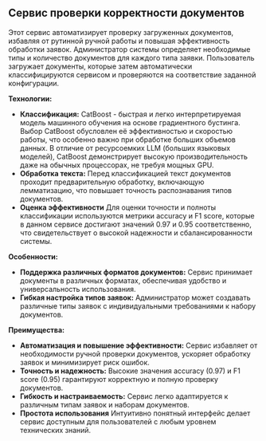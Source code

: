 ## Сервис проверки корректности документов

Этот сервис автоматизирует проверку загруженных документов, избавляя от рутинной ручной работы и повышая эффективность обработки заявок. Администратор системы определяет необходимые типы и количество документов для каждого типа заявки. Пользователь загружает документы, которые затем автоматически классифицируются сервисом и проверяются на соответствие заданной конфигурации.

**Технологии:**

* **Классификация:** CatBoost - быстрая и легко интерпретируемая модель машинного обучения на основе градиентного бустинга. Выбор CatBoost обусловлен её эффективностью и скоростью работы, что особенно важно при обработке больших объемов данных. В отличие от ресурсоемких LLM (больших языковых моделей), CatBoost демонстрирует высокую производительность даже на обычных процессорах, не требуя мощных GPU.
* **Обработка текста:** Перед классификацией текст документов проходит предварительную обработку, включающую лемматизацию, что повышает точность распознавания типов документов.
* **Оценка эффективности**  Для оценки точности и полноты классификации используются метрики accuracy и F1 score, которые в данном сервисе достигают значений 0.97 и 0.95 соответственно, что свидетельствует о высокой надежности и сбалансированности системы.

**Особенности:**

* **Поддержка различных форматов документов:** Сервис принимает документы в различных форматах, обеспечивая удобство и универсальность использования.
* **Гибкая настройка типов заявок:** Администратор может создавать различные типы заявок с индивидуальными требованиями к набору документов.

**Преимущества:**

* **Автоматизация и повышение эффективности:** Сервис избавляет от необходимости ручной проверки документов, ускоряет обработку заявок и минимизирует риск ошибок.
* **Точность и надежность:** Высокие значения accuracy (0.97) и F1 score (0.95) гарантируют корректную и полную проверку документов.
* **Гибкость и настраиваемость:** Сервис легко адаптируется к различным типам заявок и наборам документов. 
* **Простота использования** Интуитивно понятный интерфейс делает сервис доступным для пользователей с любым уровнем технических знаний.
